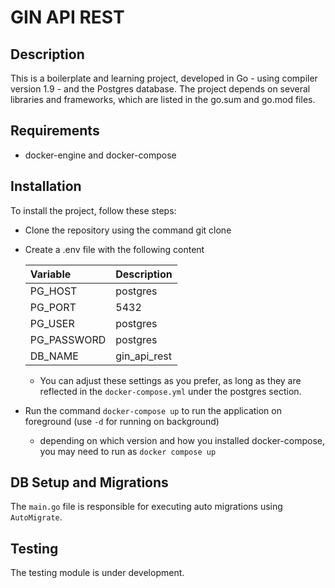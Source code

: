 # GIN API REST

## Description
This is a boilerplate and learning project, developed in Go - using compiler version 1.9 - and the Postgres database. The project depends on several libraries and frameworks, which are listed in the go.sum and go.mod files.

## Requirements
- docker-engine and docker-compose

## Installation
To install the project, follow these steps:

- Clone the repository using the command git clone <repository URL>
- Create a .env file with the following content

    | Variable    | Description |
    |:------------|:------------|
    | PG_HOST     | postgres    |
    | PG_PORT     | 5432        |
    | PG_USER     | postgres    |
    | PG_PASSWORD | postgres    |
    | DB_NAME     | gin_api_rest|

    - You can adjust these settings as you prefer, as long as they are reflected in the `docker-compose.yml` under the postgres section. 

- Run the command `docker-compose up` to run the application on foreground (use `-d` for running on background)
    - depending on which version and how you installed docker-compose, you may need to run as `docker compose up`

## DB Setup and Migrations
The `main.go` file is responsible for executing auto migrations using `AutoMigrate`.

## Testing
The testing module is under development.